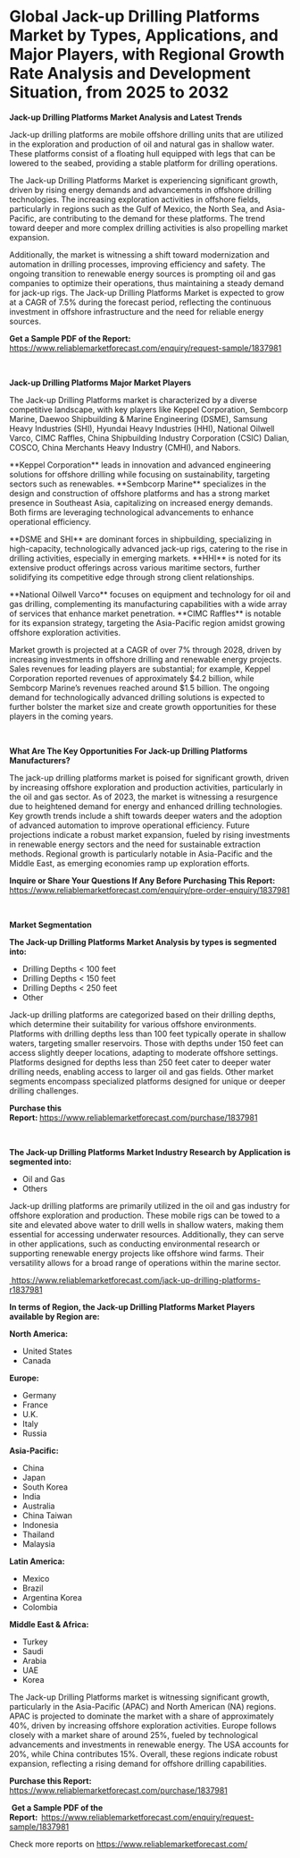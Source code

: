 <p><h1>Global Jack-up Drilling Platforms Market by Types, Applications, and Major Players, with Regional Growth Rate Analysis and Development Situation, from 2025 to 2032</h1></p><p><strong>Jack-up Drilling Platforms Market Analysis and Latest Trends</strong></p>
<p><p>Jack-up drilling platforms are mobile offshore drilling units that are utilized in the exploration and production of oil and natural gas in shallow water. These platforms consist of a floating hull equipped with legs that can be lowered to the seabed, providing a stable platform for drilling operations.</p><p>The Jack-up Drilling Platforms Market is experiencing significant growth, driven by rising energy demands and advancements in offshore drilling technologies. The increasing exploration activities in offshore fields, particularly in regions such as the Gulf of Mexico, the North Sea, and Asia-Pacific, are contributing to the demand for these platforms. The trend toward deeper and more complex drilling activities is also propelling market expansion.</p><p>Additionally, the market is witnessing a shift toward modernization and automation in drilling processes, improving efficiency and safety. The ongoing transition to renewable energy sources is prompting oil and gas companies to optimize their operations, thus maintaining a steady demand for jack-up rigs. The Jack-up Drilling Platforms Market is expected to grow at a CAGR of 7.5% during the forecast period, reflecting the continuous investment in offshore infrastructure and the need for reliable energy sources.</p></p>
<p><strong>Get a Sample PDF of the Report:&nbsp;</strong> <a href="https://www.reliablemarketforecast.com/enquiry/request-sample/1837981?utm_campaign=2308&utm_medium=2&utm_source=Github&utm_content=ia&utm_term=07042025&utm_id=jack-up-drilling-platforms">https://www.reliablemarketforecast.com/enquiry/request-sample/1837981</a></p>
<p>&nbsp;</p>
<p><strong>Jack-up Drilling Platforms Major Market Players</strong></p>
<p><p>The Jack-up Drilling Platforms market is characterized by a diverse competitive landscape, with key players like Keppel Corporation, Sembcorp Marine, Daewoo Shipbuilding & Marine Engineering (DSME), Samsung Heavy Industries (SHI), Hyundai Heavy Industries (HHI), National Oilwell Varco, CIMC Raffles, China Shipbuilding Industry Corporation (CSIC) Dalian, COSCO, China Merchants Heavy Industry (CMHI), and Nabors. </p><p>**Keppel Corporation** leads in innovation and advanced engineering solutions for offshore drilling while focusing on sustainability, targeting sectors such as renewables. **Sembcorp Marine** specializes in the design and construction of offshore platforms and has a strong market presence in Southeast Asia, capitalizing on increased energy demands. Both firms are leveraging technological advancements to enhance operational efficiency. </p><p>**DSME and SHI** are dominant forces in shipbuilding, specializing in high-capacity, technologically advanced jack-up rigs, catering to the rise in drilling activities, especially in emerging markets. **HHI** is noted for its extensive product offerings across various maritime sectors, further solidifying its competitive edge through strong client relationships.</p><p>**National Oilwell Varco** focuses on equipment and technology for oil and gas drilling, complementing its manufacturing capabilities with a wide array of services that enhance market penetration. **CIMC Raffles** is notable for its expansion strategy, targeting the Asia-Pacific region amidst growing offshore exploration activities.</p><p>Market growth is projected at a CAGR of over 7% through 2028, driven by increasing investments in offshore drilling and renewable energy projects. Sales revenues for leading players are substantial; for example, Keppel Corporation reported revenues of approximately $4.2 billion, while Sembcorp Marine’s revenues reached around $1.5 billion. The ongoing demand for technologically advanced drilling solutions is expected to further bolster the market size and create growth opportunities for these players in the coming years.</p></p>
<p>&nbsp;</p>
<p><strong>What Are The Key Opportunities For Jack-up Drilling Platforms Manufacturers?</strong></p>
<p><p>The jack-up drilling platforms market is poised for significant growth, driven by increasing offshore exploration and production activities, particularly in the oil and gas sector. As of 2023, the market is witnessing a resurgence due to heightened demand for energy and enhanced drilling technologies. Key growth trends include a shift towards deeper waters and the adoption of advanced automation to improve operational efficiency. Future projections indicate a robust market expansion, fueled by rising investments in renewable energy sectors and the need for sustainable extraction methods. Regional growth is particularly notable in Asia-Pacific and the Middle East, as emerging economies ramp up exploration efforts.</p></p>
<p><strong>Inquire or Share Your Questions If Any Before Purchasing This Report:</strong> <a href="https://www.reliablemarketforecast.com/enquiry/pre-order-enquiry/1837981?utm_campaign=2308&utm_medium=2&utm_source=Github&utm_content=ia&utm_term=07042025&utm_id=jack-up-drilling-platforms">https://www.reliablemarketforecast.com/enquiry/pre-order-enquiry/1837981</a></p>
<p>&nbsp;</p>
<p><strong>Market Segmentation</strong></p>
<p><strong>The Jack-up Drilling Platforms Market Analysis by types is segmented into:</strong></p>
<p><ul><li>Drilling Depths < 100 feet</li><li>Drilling Depths < 150 feet</li><li>Drilling Depths < 250 feet</li><li>Other</li></ul></p>
<p><p>Jack-up drilling platforms are categorized based on their drilling depths, which determine their suitability for various offshore environments. Platforms with drilling depths less than 100 feet typically operate in shallow waters, targeting smaller reservoirs. Those with depths under 150 feet can access slightly deeper locations, adapting to moderate offshore settings. Platforms designed for depths less than 250 feet cater to deeper water drilling needs, enabling access to larger oil and gas fields. Other market segments encompass specialized platforms designed for unique or deeper drilling challenges.</p></p>
<p><strong>Purchase this Report:&nbsp;</strong><a href="https://www.reliablemarketforecast.com/purchase/1837981?utm_campaign=2308&utm_medium=2&utm_source=Github&utm_content=ia&utm_term=07042025&utm_id=jack-up-drilling-platforms">https://www.reliablemarketforecast.com/purchase/1837981</a></p>
<p>&nbsp;</p>
<p><strong>The Jack-up Drilling Platforms Market Industry Research by Application is segmented into:</strong></p>
<p><ul><li>Oil and Gas</li><li>Others</li></ul></p>
<p><p>Jack-up drilling platforms are primarily utilized in the oil and gas industry for offshore exploration and production. These mobile rigs can be towed to a site and elevated above water to drill wells in shallow waters, making them essential for accessing underwater resources. Additionally, they can serve in other applications, such as conducting environmental research or supporting renewable energy projects like offshore wind farms. Their versatility allows for a broad range of operations within the marine sector.</p></p>
<p><a href="https://www.reliablemarketforecast.com/jack-up-drilling-platforms-r1837981?utm_campaign=2308&utm_medium=2&utm_source=Github&utm_content=ia&utm_term=07042025&utm_id=jack-up-drilling-platforms">&nbsp;https://www.reliablemarketforecast.com/jack-up-drilling-platforms-r1837981</a></p>
<p><strong>In terms of Region, the Jack-up Drilling Platforms Market Players available by Region are:</strong></p>
<p>
    <p> <strong> North America: </strong>
        <ul>
            <li>United States</li>
            <li>Canada</li>
        </ul>
        </p> 
    <p> <strong> Europe: </strong>
        <ul>
            <li>Germany</li>
            <li>France</li>
            <li>U.K.</li>
            <li>Italy</li>
            <li>Russia</li>
        </ul>
        </p> 
    <p> <strong> Asia-Pacific: </strong>
        <ul>
            <li>China</li>
            <li>Japan</li>
            <li>South Korea</li>
            <li>India</li>
            <li>Australia</li>
            <li>China Taiwan</li>
            <li>Indonesia</li>
            <li>Thailand</li>
            <li>Malaysia</li>
        </ul>
        </p> 
    <p> <strong> Latin America: </strong>
        <ul>
            <li>Mexico</li>
            <li>Brazil</li>
            <li>Argentina Korea</li>
            <li>Colombia</li>
        </ul>
        </p> 
    <p> <strong> Middle East & Africa: </strong>
        <ul>
            <li>Turkey</li>
            <li>Saudi</li>
            <li>Arabia</li>
            <li>UAE</li>
            <li>Korea</li>
        </ul>
    </p>
    </p>
<p><p>The Jack-up Drilling Platforms market is witnessing significant growth, particularly in the Asia-Pacific (APAC) and North American (NA) regions. APAC is projected to dominate the market with a share of approximately 40%, driven by increasing offshore exploration activities. Europe follows closely with a market share of around 25%, fueled by technological advancements and investments in renewable energy. The USA accounts for 20%, while China contributes 15%. Overall, these regions indicate robust expansion, reflecting a rising demand for offshore drilling capabilities.</p></p>
<p><strong>Purchase this Report: </strong><a href="https://www.reliablemarketforecast.com/purchase/1837981?utm_campaign=2308&utm_medium=2&utm_source=Github&utm_content=ia&utm_term=07042025&utm_id=jack-up-drilling-platforms">https://www.reliablemarketforecast.com/purchase/1837981</a></p>
<p>&nbsp;<strong>Get a Sample PDF of the Report:&nbsp;&nbsp;</strong><a href="https://www.reliablemarketforecast.com/enquiry/request-sample/1837981?utm_campaign=2308&utm_medium=2&utm_source=Github&utm_content=ia&utm_term=07042025&utm_id=jack-up-drilling-platforms">https://www.reliablemarketforecast.com/enquiry/request-sample/1837981</a></p>
<p><strong></strong></p>
<p>Check more reports on <a href="https://www.reliablemarketforecast.com/?utm_campaign=2308&utm_medium=2&utm_source=Github&utm_content=ia&utm_term=07042025&utm_id=jack-up-drilling-platforms">https://www.reliablemarketforecast.com/</a></p>